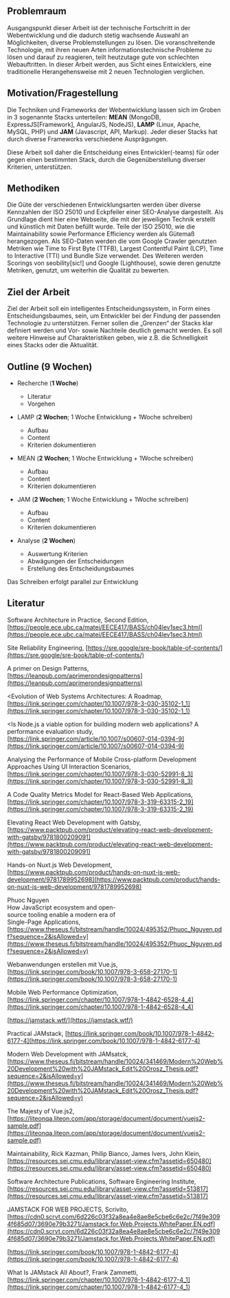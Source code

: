 ## Problemraum

Ausgangspunkt dieser Arbeit ist der technische Fortschritt in der Webentwicklung und die dadurch stetig wachsende Auswahl an Möglichkeiten, diverse Problemstellungen zu lösen. Die voranschreitende Technologie, mit ihren neuen Arten informationstechnische Probleme zu lösen und darauf zu reagieren, teilt heutzutage gute von schlechten Webauftritten. In dieser Arbeit werden, aus Sicht eines Entwicklers, eine traditionelle Herangehensweise mit 2 neuen Technologien verglichen.

## Motivation/Fragestellung

Die Techniken und Frameworks der Webentwicklung lassen sich im Groben in 3 sogenannte Stacks unterteilen: **MEAN** (MongoDB, ExpressJS[Framework], AngularJS, NodeJS), **LAMP** (Linux, Apache, MySQL, PHP) und **JAM** (Javascript, API, Markup). Jeder dieser Stacks hat durch diverse Frameworks verschiedene Ausprägungen.

Diese Arbeit soll daher die Entscheidung eines Entwickler(-teams) für oder gegen einen bestimmten Stack, durch die Gegenüberstellung diverser Kriterien, unterstützen.

## Methodiken

Die Güte der verschiedenen Entwicklungsarten werden über diverse Kennzahlen der ISO 25010 und Eckpfeiler einer SEO-Analyse dargestellt. Als Grundlage dient hier eine Webseite, die mit der jeweiligen Technik erstellt und künstlich mit Daten befüllt wurde. Teile der ISO 25010, wie die Maintainability sowie Performance Efficiency werden als Gütemaß herangezogen. Als SEO-Daten werden die vom Google Crawler genutzten Metriken wie Time to First Byte (TTFB), Largest Contentful Paint (LCP), Time to Interactive (TTI) und Bundle Size verwendet. Des Weiteren werden Scorings von seobility[sic!] und Google (Lighthouse), sowie deren genutzte Metriken, genutzt, um weiterhin die Qualität zu bewerten.

## Ziel der Arbeit

Ziel der Arbeit soll ein intelligentes Entscheidungssystem, in Form eines Entscheidungsbaumes, sein, um Entwickler bei der Findung der passenden Technologie zu unterstützen. Ferner sollen die „Grenzen“ der Stacks klar definiert werden und Vor- sowie Nachteile deutlich gemacht werden. Es soll weitere Hinweise auf Charakteristiken geben, wie z.B. die Schnelligkeit eines Stacks oder die Aktualität.  

## Outline (9 Wochen)

 - Recherche (**1 Woche**)
	- Literatur
	- Vorgehen

 - LAMP (**2 Wochen**; 1 Woche Entwicklung + 1Woche schreiben)
	- Aufbau
	- Content
	- Kriterien dokumentieren

 - MEAN (**2 Wochen**; 1 Woche Entwicklung + 1Woche schreiben)
	- Aufbau
	- Content
	- Kriterien dokumentieren

 - JAM (**2 Wochen**; 1 Woche Entwicklung + 1Woche schreiben)
	- Aufbau
	- Content
	- Kriterien dokumentieren

 - Analyse (**2 Wochen**) 
	 - Auswertung Kriterien
	-  Abwägungen der Entscheidungen 
   - Erstellung des Entscheidungsbaumes

Das Schreiben erfolgt parallel zur Entwicklung

  

## Literatur

Software Architecture in Practice, Second Edition, [https://people.ece.ubc.ca/matei/EECE417/BASS/ch04lev1sec3.html](https://people.ece.ubc.ca/matei/EECE417/BASS/ch04lev1sec3.html)

Site Reliability Engineering, [https://sre.google/sre-book/table-of-contents/](https://sre.google/sre-book/table-of-contents/)

A primer on Design Patterns, [https://leanpub.com/aprimerondesignpatterns](https://leanpub.com/aprimerondesignpatterns)

<Evolution of Web Systems Architectures: A Roadmap, [https://link.springer.com/chapter/10.1007/978-3-030-35102-1_1](https://link.springer.com/chapter/10.1007/978-3-030-35102-1_1)

<Is Node.js a viable option for building modern web applications? A performance evaluation study, [https://link.springer.com/article/10.1007/s00607-014-0394-9](https://link.springer.com/article/10.1007/s00607-014-0394-9)

Analysing the Performance of Mobile Cross-platform Development Approaches Using UI Interaction Scenarios, [https://link.springer.com/chapter/10.1007/978-3-030-52991-8_3](https://link.springer.com/chapter/10.1007/978-3-030-52991-8_3)

A Code Quality Metrics Model for React-Based Web Applications, [https://link.springer.com/chapter/10.1007/978-3-319-63315-2_19](https://link.springer.com/chapter/10.1007/978-3-319-63315-2_19)

Elevating React Web Development with Gatsby, [https://www.packtpub.com/product/elevating-react-web-development-with-gatsby/9781800209091](https://www.packtpub.com/product/elevating-react-web-development-with-gatsby/9781800209091)

Hands-on Nuxt.js Web Development, [https://www.packtpub.com/product/hands-on-nuxt-js-web-development/9781789952698](https://www.packtpub.com/product/hands-on-nuxt-js-web-development/9781789952698)

Phuoc Nguyen  
How JavaScript ecosystem and open-  
source tooling enable a modern era of  
Single-Page Applications, [https://www.theseus.fi/bitstream/handle/10024/495352/Phuoc_Nguyen.pdf?sequence=2&isAllowed=y](https://www.theseus.fi/bitstream/handle/10024/495352/Phuoc_Nguyen.pdf?sequence=2&isAllowed=y)

Webanwendungen erstellen mit Vue.js, [https://link.springer.com/book/10.1007/978-3-658-27170-1](https://link.springer.com/book/10.1007/978-3-658-27170-1)

Mobile Web Performance Optimization, [https://link.springer.com/chapter/10.1007/978-1-4842-6528-4_4](https://link.springer.com/chapter/10.1007/978-1-4842-6528-4_4)

[https://jamstack.wtf/](https://jamstack.wtf/)

Practical JAMstack, [https://link.springer.com/book/10.1007/978-1-4842-6177-4](https://link.springer.com/book/10.1007/978-1-4842-6177-4)

Modern Web Development with JAMsatck, [https://www.theseus.fi/bitstream/handle/10024/341469/Modern%20Web%20Development%20with%20JAMstack_Edit%20Orosz_Thesis.pdf?sequence=2&isAllowed=y](https://www.theseus.fi/bitstream/handle/10024/341469/Modern%20Web%20Development%20with%20JAMstack_Edit%20Orosz_Thesis.pdf?sequence=2&isAllowed=y)

The Majesty of Vue.js2, [https://liteonqa.liteon.com/app/storage/document/document/vuejs2-sample.pdf](https://liteonqa.liteon.com/app/storage/document/document/vuejs2-sample.pdf)

Maintainability, Rick Kazman, Philip Bianco, James Ivers, John Klein, [https://resources.sei.cmu.edu/library/asset-view.cfm?assetid=650480](https://resources.sei.cmu.edu/library/asset-view.cfm?assetid=650480)

Software Architecture Publications, Software Engineering Institute, [https://resources.sei.cmu.edu/library/asset-view.cfm?assetid=513817](https://resources.sei.cmu.edu/library/asset-view.cfm?assetid=513817)

JAMSTACK FOR WEB PROJECTS, Scrivito, [https://cdn0.scrvt.com/6d226c03f32a8ea4e8ae8e5cbe6c6e2c/7f49e3094f685d07/3690e79b3271/Jamstack.for.Web.Projects.WhitePaper.EN.pdf](https://cdn0.scrvt.com/6d226c03f32a8ea4e8ae8e5cbe6c6e2c/7f49e3094f685d07/3690e79b3271/Jamstack.for.Web.Projects.WhitePaper.EN.pdf)

[https://link.springer.com/book/10.1007/978-1-4842-6177-4](https://link.springer.com/book/10.1007/978-1-4842-6177-4)

What Is JAMstack All About?, Frank Zammetti, [https://link.springer.com/chapter/10.1007/978-1-4842-6177-4_1](https://link.springer.com/chapter/10.1007/978-1-4842-6177-4_1)
